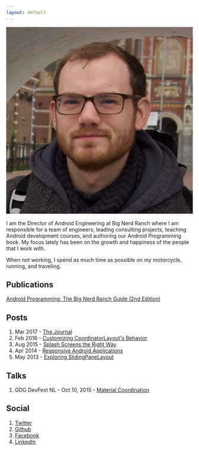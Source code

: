 ```yaml
---
layout: default
---
```


<img class="profile-picture" src="profile.png">

I am the Director of Android Engineering at Big Nerd Ranch where I am responsible for a team of engineers, leading consulting projects, teaching Android development courses, and authoring our Android Programming book. My focus lately has been on the growth and happiness of the people that I work with. 

When not working, I spend as much time as possible on my motorcycle, running, and traveling.

## Publications

[Android Programming: The Big Nerd Ranch Guide (2nd Edition)](https://amzn.com/0134171454)

## Posts

1. Mar 2017 - [The Journal](https://medium.com/@cstew/the-journal-98b635e2386c#.ispknpbqn)
2. Feb 2016 - [Customizing CoordinatorLayout's Behavior](https://www.bignerdranch.com/blog/customizing-coordinatorlayouts-behavior/)
3. Aug 2015 - [Splash Screens the Right Way](https://www.bignerdranch.com/blog/splash-screens-the-right-way/)
4. Apr 2014 - [Responsive Android Applications](https://www.objc.io/issues/11-android/responsive-android-applications/)
5. May 2013 - [Exploring SlidingPaneLayout](https://www.bignerdranch.com/blog/exploring-slidingpanelayout/)

## Talks

1. GDG DevFest NL - Oct 10, 2015 - [Material Coordination](https://www.youtube.com/watch?v=FrqUqwxgk5A)

## Social

1. [Twitter](https://twitter.com/cstew)
2. [Github](https://github.com/cstew)
3. [Facebook](https://www.facebook.com/chris.stewart2)
4. [LinkedIn](https://www.linkedin.com/in/chris-stewart-3503639)